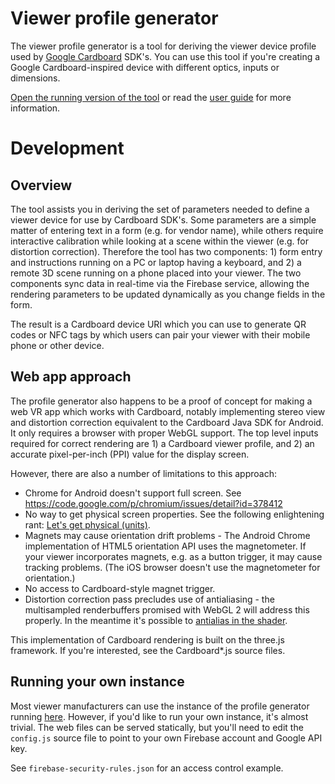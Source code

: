 Viewer profile generator
==================================

The viewer profile generator is a tool for deriving the viewer
device profile used by [Google Cardboard](https://www.google.com/get/cardboard/) SDK's.
You can use this tool if you're creating a Google Cardboard-inspired device
with different optics, inputs or dimensions.

[Open the running version of the tool](https://www.google.com/get/cardboard/viewerprofilegenerator.html)
or read the [user guide](docs/HELP.md) for more information.

Development
========================

Overview
--------

The tool assists you in deriving the set of parameters needed
to define a viewer device for use by Cardboard SDK's.  Some parameters are
a simple matter of entering text in a form (e.g. for vendor name),
while others require interactive calibration while looking at a scene
within the viewer (e.g. for distortion correction). Therefore the tool has two
components: 1) form entry and instructions running on a PC or laptop having a
keyboard, and 2) a remote 3D scene running on a phone placed into your viewer.
The two components sync data in real-time via the Firebase service, allowing
the rendering parameters to be updated dynamically as you change fields in
the form.

The result is a Cardboard device URI which you can use to generate
QR codes or NFC tags by which users can pair your viewer with their
mobile phone or other device.

Web app approach
----------------

The profile generator also happens to be a proof of concept for making a web
VR app which works with Cardboard, notably implementing stereo view
and distortion correction equivalent to the Cardboard Java SDK for Android.
It only requires a browser with proper WebGL support.  The top level inputs
required for correct rendering are 1) a Cardboard viewer profile, and
2) an accurate pixel-per-inch (PPI) value for the display screen.

However, there are also a number of limitations to this approach:

  * Chrome for Android doesn't support full screen.  See
    https://code.google.com/p/chromium/issues/detail?id=378412
  * No way to get physical screen properties. See the following enlightening rant:
    [Let's get physical (units)](http://smus.com/physical-units/).
  * Magnets may cause orientation drift problems -
    The Android Chrome implementation of HTML5 orientation API
    uses the magnetometer.  If your viewer incorporates magnets, e.g. as
    a button trigger, it may cause tracking problems.  (The iOS
    browser doesn't use the magnetometer for orientation.)
  * No access to Cardboard-style magnet trigger.
  * Distortion correction pass precludes use of antialiasing -
    the multisampled renderbuffers promised with WebGL 2 will
    address this properly.  In the meantime it's possible to
    [antialias in the shader](https://github.com/mrdoob/three.js/blob/master/examples/js/shaders/FXAAShader.js).

This implementation of Cardboard rendering is built on the three.js
framework. If you're interested, see the Cardboard*.js source files.

Running your own instance
-------------------------

Most viewer manufacturers can use the instance of the profile generator
running [here](https://www.google.com/get/cardboard/viewerprofilegenerator.html).
However, if you'd like to run your own instance, it's almost trivial. The web files can be served
statically, but you'll need to edit the `config.js` source file to point
to your own Firebase account and Google API key.

See `firebase-security-rules.json` for an access control example.
